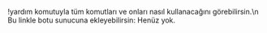 !yardım komutuyla tüm komutları ve onları nasıl kullanacağını görebilirsin.\n
Bu linkle botu sunucuna ekleyebilirsin: Henüz yok.
